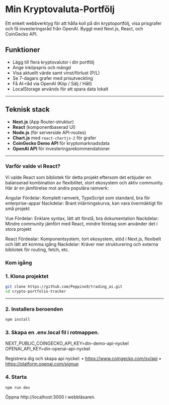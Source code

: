# Min Kryptovaluta-Portfölj

Ett enkelt webbverktyg för att hålla koll på din kryptoportfölj, visa prisgrafer och få investeringsråd från OpenAI. Byggt med Next.js, React, och CoinGecko API.

## Funktioner

- Lägg till flera kryptovalutor i din portfölj
- Ange inköpspris och mängd
- Visa aktuellt värde samt vinst/förlust (P/L)
- Se 7-dagars grafer med prisutveckling
- Få AI-råd via OpenAI (Köp / Sälj / Håll)
- LocalStorage används för att spara data lokalt

---

## Teknisk stack

- **Next.js** (App Router-struktur)
- **React** (komponentbaserad UI)
- **Node.js** (för serverside API-routes)
- **Chart.js** med `react-chartjs-2` för grafer
- **CoinGecko Demo API** för kryptomarknadsdata
- **OpenAI API** för investeringsrekommendationer

---

### Varför valde vi React?

Vi valde React som bibliotek för detta projekt eftersom det erbjuder en balanserad kombination av flexibilitet, stort ekosystem och aktiv community. Här är en jämförelse mot andra populära ramverk:

Angular
Fördelar: Komplett ramverk, TypeScript som standard, bra för enterprise-appar
Nackdelar: Brant inlärningskurva, kan vara övermäktigt för små projekt

Vue
Fördelar: Enklare syntax, lätt att förstå, bra dokumentation
Nackdelar: Mindre community jämfört med React, mindre företag som använder det i stora projekt

React
Fördealar: Komponentsystem, tort ekosystem, stöd i Next.js, flexibelt och lätt att komma igång
Nackdelar: Kräver mer strukturering och externa bibliotek för routing, fetch, etc.


### Kom igång

### 1. Klona projektet
```bash
git clone https://github.com/Peppino9/trading_ai.git
cd crypto-portfolio-tracker
```
---

### 2. Installera beroenden
```bash
npm install
```

### 3. Skapa en .env.local fil i rotmappen.
NEXT_PUBLIC_COINGECKO_API_KEY=din-demo-api-nyckel
OPENAI_API_KEY=din-openai-api-nyckel

Registrera dig och skapa api nyckel:
	•	https://www.coingecko.com/sv/api
	•	https://platform.openai.com/signup

### 4. Starta 
```bash
npm run dev
```
Öppna http://localhost:3000 i webbläsaren.
